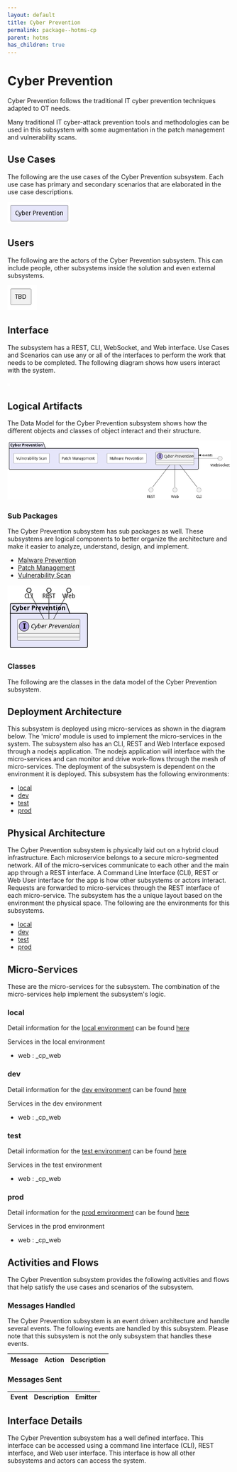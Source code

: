 ```yaml
---
layout: default
title: Cyber Prevention
permalink: package--hotms-cp
parent: hotms
has_children: true
---
```


# Cyber Prevention

Cyber Prevention follows the traditional IT cyber prevention techniques adapted to OT needs.

Many traditional IT cyber-attack prevention tools and methodologies can be used in this subsystem with some
augmentation in the patch management and vulnerability scans.


## Use Cases

The following are the use cases of the Cyber Prevention subsystem. Each use case has primary and secondary scenarios
that are elaborated in the use case descriptions.



![UseCase Diagram](./usecases.png)

## Users

The following are the actors of the Cyber Prevention subsystem. This can include people, other subsystems
inside the solution and even external subsystems.



![User Interaction](./userinteraction.png)

## Interface

The subsystem has a REST, CLI, WebSocket, and Web interface. Use Cases and Scenarios can use any or all
of the interfaces to perform the work that needs to be completed. The following  diagram shows how
users interact with the system.

![Scenario Mappings Diagram](./scenariomapping.png)



## Logical Artifacts

The Data Model for the  Cyber Prevention subsystem shows how the different objects and classes of object interact
and their structure.

![Sub Package Diagram](./subpackage.png)

### Sub Packages

The Cyber Prevention subsystem has sub packages as well. These subsystems are logical components to better
organize the architecture and make it easier to analyze, understand, design, and implement.

* [Malware Prevention](package--hotms-cp-mp)
* [Patch Management](package--hotms-cp-pm)
* [Vulnerability Scan](package--hotms-cp-vs)


![Logical Diagram](./logical.png)

### Classes

The following are the classes in the data model of the Cyber Prevention subsystem.




## Deployment Architecture

This subsystem is deployed using micro-services as shown in the diagram below. The 'micro' module is
used to implement the micro-services in the system. The subsystem also has an CLI, REST and Web Interface
exposed through a nodejs application. The nodejs application will interface with the micro-services and
can monitor and drive work-flows through the mesh of micro-services. The deployment of the subsystem is
dependent on the environment it is deployed. This subsystem has the following environments:
* [local](environment--hotms-cp-local)
* [dev](environment--hotms-cp-dev)
* [test](environment--hotms-cp-test)
* [prod](environment--hotms-cp-prod)



## Physical Architecture

The Cyber Prevention subsystem is physically laid out on a hybrid cloud infrastructure. Each microservice belongs
to a secure micro-segmented network. All of the micro-services communicate to each other and the main app through a
REST interface. A Command Line Interface (CLI), REST or Web User interface for the app is how other subsystems or actors
interact. Requests are forwarded to micro-services through the REST interface of each micro-service. The subsystem has
the a unique layout based on the environment the physical space. The following are the environments for this
subsystems.
* [local](environment--hotms-cp-local)
* [dev](environment--hotms-cp-dev)
* [test](environment--hotms-cp-test)
* [prod](environment--hotms-cp-prod)


## Micro-Services

These are the micro-services for the subsystem. The combination of the micro-services help implement
the subsystem's logic.


### local

Detail information for the [local environment](environment--hotms-cp-local)
can be found [here](environment--hotms-cp-local)

Services in the local environment

* web : _cp_web


### dev

Detail information for the [dev environment](environment--hotms-cp-dev)
can be found [here](environment--hotms-cp-dev)

Services in the dev environment

* web : _cp_web


### test

Detail information for the [test environment](environment--hotms-cp-test)
can be found [here](environment--hotms-cp-test)

Services in the test environment

* web : _cp_web


### prod

Detail information for the [prod environment](environment--hotms-cp-prod)
can be found [here](environment--hotms-cp-prod)

Services in the prod environment

* web : _cp_web


## Activities and Flows
The Cyber Prevention subsystem provides the following activities and flows that help satisfy the use
cases and scenarios of the subsystem.


### Messages Handled

The Cyber Prevention subsystem is an event driven architecture and handle several events. The following
events are handled by this subsystem. Please note that this subsystem is not the only subsystem that handles
these events.

| Message | Action | Description |
| --- | --- | --- |



### Messages Sent

| Event | Description | Emitter |
|-------|-------------|---------|



## Interface Details
The Cyber Prevention subsystem has a well defined interface. This interface can be accessed using a
command line interface (CLI), REST interface, and Web user interface. This interface is how all other
subsystems and actors can access the system.


